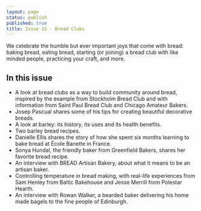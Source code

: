 ```yaml
---
layout: page
status: publish
published: true
title: Issue 15 - Bread Clubs
---
```


We celebrate the humble but ever important joys that come with bread: baking bread, eating bread, starting (or joining) a bread club with like minded people, practicing your craft, and more.

## In this issue

-   A look at bread clubs as a way to build community around bread, inspired by the example from Stockholm Bread Club and with information from Saint Paul Bread Club and Chicago Amateur Bakers.
-   Josep Pascual shares some of his tips for creating beautiful decorative breads.
-   A look at barley: its history, its uses and its health benefits.
-   Two barley bread recipes.
-   Danielle Ellis shares the story of how she spent six months learning to bake bread at École Banette in France.
-   Sonya Hundal, the friendly baker from Greenfield Bakers, shares her favorite bread recipe.
-   An interview with BREAD Artisan Bakery, about what it means to be an artisan baker.
-   Controlling temperature in bread making, with real-life experiences from Sam Henley from Baltic Bakehouse and Jesse Merrill from Polestar Hearth.
-   An interview with Rowan Walker, a bearded baker delivering his home made bagels to the fine people of Edinburgh.
